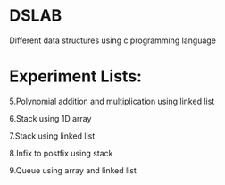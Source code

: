 # DSLAB 
Different data structures using c programming language 
# Experiment Lists: 
5.Polynomial addition and multiplication using linked list  

6.Stack using 1D array 

7.Stack using linked list 

8.Infix to postfix using stack  

9.Queue using array and linked list
